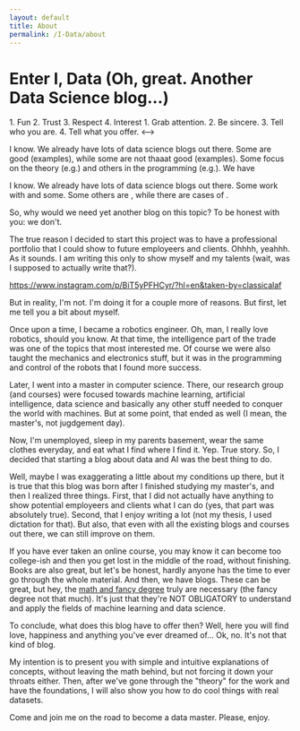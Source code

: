 ```yaml
---
layout: default
title: About
permalink: /I-Data/about
---
```


# Enter I, Data (Oh, great. Another Data Science blog...)

<!-->
1. Fun
2. Trust
3. Respect
4. Interest

1. Grab attention.
2. Be sincere.
3. Tell who you are.
4. Tell what you offer.
<-->

I know. We already have lots of data science blogs out there. Some are good (examples), while some are not thaaat good (examples). Some focus on the theory (e.g.) and others in the programming (e.g.). We have

I know. We already have lots of data science blogs out there. Some work with and some. Some others are , while there are cases of .

So, why would we need yet another blog on this topic? To be honest with you: we don't.

The true reason I decided to start this project was to have a professional portfolio that I could show to future employeers and clients. Ohhhh, yeahhh. As it sounds. I am writing this only to show myself and my talents (wait, was I supposed to actually write that?).

https://www.instagram.com/p/BiT5yPFHCyr/?hl=en&taken-by=classicalaf

But in reality, I'm not. I'm doing it for a couple more of reasons. But first, let me tell you a bit about myself.

Once upon a time, I became a robotics engineer. Oh, man, I really love robotics, should you know. At that time, the intelligence part of the trade was one of the topics that most interested me. Of course we were also taught the mechanics and electronics stuff, but it was in the programming and control of the robots that I found more success.

Later, I went into a master in computer science. There, our research group (and courses) were focused towards machine learning, artificial intelligence, data science and basically any other stuff needed to conquer the world with machines. But at some point, that ended as well (I mean, the master's, not jugdgement day).

Now, I'm unemployed, sleep in my parents basement, wear the same clothes everyday, and eat what I find where I find it. Yep. True story. So, I decided that starting a blog about data and AI was the best thing to do.

Well, maybe I was exaggerating a little about my conditions up there, but it is true that this blog was born after I finished studying my master's, and then I realized three things. First, that I did not actually have anything to show potential employeers and clients what I can do (yes, that part was absolutely true). Second, that I enjoy writing a lot (not my thesis, I used dictation for that). But also, that even with all the existing blogs and courses out there, we can still improve on them.

If you have ever taken an online course, you may know it can become too college-ish and then you get lost in the middle of the road, without finishing. Books are also great, but let's be honest, hardly anyone has the time to ever go through the whole material. And then, we have blogs. These can be great, but hey, the [math and fancy degree](https://machinelearningmastery.com/what-if-i-dont-have-a-degree/) truly are necessary (the fancy degree not that much). It's just that they're NOT OBLIGATORY to understand and apply the fields of machine learning and data science.

To conclude, what does this blog have to offer then? Well, here you will find love, happiness and anything you've ever dreamed of... Ok, no. It's not that kind of blog.

My intention is to present you with simple and intuitive explanations of concepts, without leaving the math behind, but not forcing it down your throats either. Then, after we've gone through the "theory" for the work and have the foundations, I will also show you how to do cool things with real datasets.

Come and join me on the road to become a data master. Please, enjoy.
